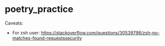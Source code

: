# poetry_practice

Caveats:
- For zsh user: https://stackoverflow.com/questions/30539798/zsh-no-matches-found-requestssecurity
